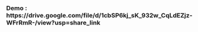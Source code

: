 <h3> Demo : https://drive.google.com/file/d/1cbSP6kj_sK_932w_CqLdEZjz-WFrRmR-/view?usp=share_link </h3>

